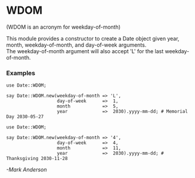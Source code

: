 # WDOM
(WDOM is an acronym for weekday-of-month)

This module provides a constructor to create a Date object given year, month, weekday-of-month, and day-of-week arguments.  
The weekday-of-month argument will also accept 'L' for the last weekday-of-month.

### Examples
```
use Date::WDOM;

say Date::WDOM.new(weekday-of-month => 'L',
                   day-of-week      =>  1,
                   month            =>  5,
                   year             =>  2030).yyyy-mm-dd; # Memorial Day 2030-05-27
```

```
use Date::WDOM;

say Date::WDOM.new(weekday-of-month => '4',
                   day-of-week      =>  4,
                   month            =>  11,
                   year             =>  2030).yyyy-mm-dd; # Thanksgiving 2030-11-28
```

*-Mark Anderson*
